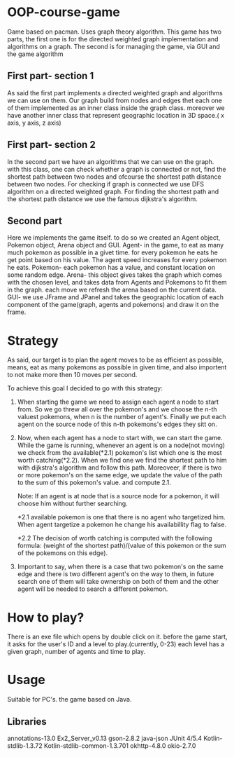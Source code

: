 # OOP-course-game
Game based on pacman. Uses graph theory algorithm. This game has two parts, the first one is for the directed weighted graph implementation and algorithms on a graph.
The second is for managing the game, via GUI and the game algorithm

## First part- section 1
As said the first part implements a directed weighted graph and algorithms we can use on them.
Our graph build from nodes and edges thet each one of them implemented as an inner class inside the graph class. moreover we have another inner class that represent geographic location in 3D space.( x axis, y axis, z axis) 

## First part- section 2
In the second part we have an algorithms that we can use on the graph. with this class, one can check whether a graph is connected or not, find the shortest path between two nodes and ofcourse the shortest path distance between two nodes.
For checking if graph is connected we use DFS algorithm on a directed weighted graph. For finding the shortest path and the shortest path distance we use the famous dijkstra's algorithm. 

## Second part
Here we implements the game itself. to do so we created an Agent object, Pokemon object, Arena object and GUI.
Agent- in the game, to eat as many much pokemon as possible in a givet time. for every pokemon he eats he get point based on his value. The agent speed increases for every pokemon he eats.
Pokemon- each pokemon has a value, and constant location on some random edge.
Arena- this object gives takes the graph which comes with the chosen level, and takes data from Agents and Pokemons to fit them in the graph. each move we refresh the arena based on the current data.
GUI- we use JFrame and JPanel and takes the geographic location of each component of the game(graph, agents and pokemons) and draw it on the frame.

# Strategy
As said, our target is to plan the agent moves to be as efficient as possible, means, eat as many pokemons as possible in given time, and also importent to not make more then 10 moves per second.

To achieve this goal I decided to go with this strategy:
  1. When starting the game we need to assign each agent a node to start from. So we go threw all over the pokemon's and we choose the n-th valuest pokemons, when n is the            number of agent's. Finally we put each agent on the source node of this n-th pokemons's edges they sitt on.
  2. Now, when each agent has a node to start with, we can start the game. While the game is running, whenever an agent is on a node(not moving) we check from the                    available(*2.1) pokemon's list which one is the most worth catching(*2.2). When we find one we find the shortest path to him with dijkstra's algorithm and follow this path.
     Moreoveer, if there is two or more pokemon's on the same edge, we update the value of the path to the sum of this pokemon's value. and compute 2.1.
     
     Note: If an agent is at node that is a source node for a pokemon, it will choose him without further searching.
     
     *2.1 available pokemon is one that there is no agent who targetized him. When agent targetize a pokemon he change his availabillity flag to false.
     
     *2.2 The decision of worth catching is computed with the following formula: (weight of the shortest path)/(value of this pokemon or the sum of the pokemons on this edge).
  3. Important to say, when there is a case that two pokemon's on the same edge and there is two different agent's on the way to them, in future search one of them will take          ownership on both of them and the other agent will be needed to search a different pokemon.
   
# How to play?
There is an exe file which opens by double click on it. before the game start, it asks for the user's ID and a level to play.(currently, 0-23) 
each level has a given graph, number of agents and time to play. 

# Usage
Suitable for PC's. the game based on Java. 

## Libraries
annotations-13.0
Ex2_Server_v0.13
gson-2.8.2
java-json
JUnit 4/5.4
Kotlin-stdlib-1.3.72
Kotlin-stdlib-common-1.3.701
okhttp-4.8.0
okio-2.7.0






